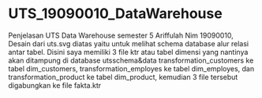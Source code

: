 # UTS_19090010_DataWarehouse

Penjelasan UTS Data Warehouse semester 5 Ariffulah Nim 19090010, Desain dari uts.svg diatas yaitu untuk melihat schema database alur relasi antar tabel. Disini saya memiliki 3 file ktr atau tabel dimensi yang nantinya akan ditampung di database utsschema&data transformation_customers ke tabel dim_customers, transformation_employes ke tabel dim_employes, dan transformation_product ke tabel dim_product, kemudian 3 file tersebut digabungkan ke file fakta.ktr
